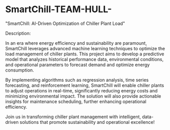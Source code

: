 # SmartChill-TEAM-HULL-
"SmartChill: AI-Driven Optimization of Chiller Plant Load"

Description:

In an era where energy efficiency and sustainability are paramount, SmartChill leverages advanced machine learning techniques to optimize the load management of chiller plants. This project aims to develop a predictive model that analyzes historical performance data, environmental conditions, and operational parameters to forecast demand and optimize energy consumption.

By implementing algorithms such as regression analysis, time series forecasting, and reinforcement learning, SmartChill will enable chiller plants to adjust operations in real-time, significantly reducing energy costs and minimizing environmental impact. The solution will also provide actionable insights for maintenance scheduling, further enhancing operational efficiency.

Join us in transforming chiller plant management with intelligent, data-driven solutions that promote sustainability and operational excellence!
